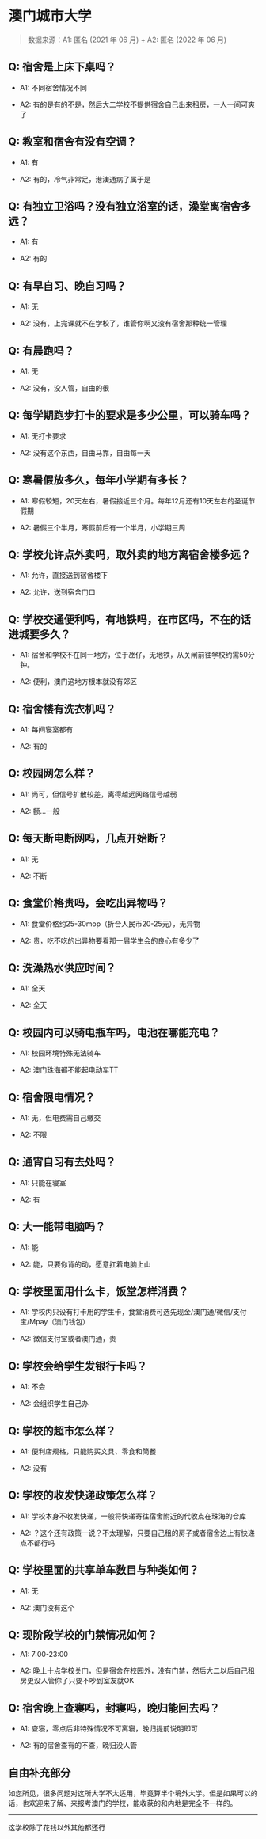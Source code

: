 # 澳门城市大学

> 数据来源：A1: 匿名 (2021 年 06 月) + A2: 匿名 (2022 年 06 月)

## Q: 宿舍是上床下桌吗？

- A1: 不同宿舍情况不同

- A2: 有的是有的不是，然后大二学校不提供宿舍自己出来租房，一人一间可爽了

## Q: 教室和宿舍有没有空调？

- A1: 有

- A2: 有的，冷气非常足，港澳通病了属于是

## Q: 有独立卫浴吗？没有独立浴室的话，澡堂离宿舍多远？

- A1: 有

- A2: 有的

## Q: 有早自习、晚自习吗？

- A1: 无

- A2: 没有，上完课就不在学校了，谁管你啊又没有宿舍那种统一管理

## Q: 有晨跑吗？

- A1: 无

- A2: 没有，没人管，自由的很

## Q: 每学期跑步打卡的要求是多少公里，可以骑车吗？

- A1: 无打卡要求

- A2: 没有这个东西，自由马靠，自由每一天

## Q: 寒暑假放多久，每年小学期有多长？

- A1: 寒假较短，20天左右，暑假接近三个月。每年12月还有10天左右的圣诞节假期

- A2: 暑假三个半月，寒假前后有一个半月，小学期三周

## Q: 学校允许点外卖吗，取外卖的地方离宿舍楼多远？

- A1: 允许，直接送到宿舍楼下

- A2: 允许，送到宿舍门口

## Q: 学校交通便利吗，有地铁吗，在市区吗，不在的话进城要多久？

- A1: 宿舍和学校不在同一地方，位于氹仔，无地铁，从关闸前往学校约需50分钟。

- A2: 便利，澳门这地方根本就没有郊区

## Q: 宿舍楼有洗衣机吗？

- A1: 每间寝室都有

- A2: 有的

## Q: 校园网怎么样？

- A1: 尚可，但信号扩散较差，离得越远网络信号越弱

- A2: 额…一般

## Q: 每天断电断网吗，几点开始断？

- A1: 无

- A2: 不断

## Q: 食堂价格贵吗，会吃出异物吗？

- A1: 食堂价格约25-30mop（折合人民币20-25元），无异物

- A2: 贵，吃不吃的出异物要看那一届学生会的良心有多少了

## Q: 洗澡热水供应时间？

- A1: 全天

- A2: 全天

## Q: 校园内可以骑电瓶车吗，电池在哪能充电？

- A1: 校园环境特殊无法骑车

- A2: 澳门珠海都不能起电动车TT

## Q: 宿舍限电情况？

- A1: 无，但电费需自己缴交

- A2: 不限

## Q: 通宵自习有去处吗？

- A1: 只能在寝室

- A2: 有

## Q: 大一能带电脑吗？

- A1: 能

- A2: 能，只要你背的动，愿意扛着电脑上山

## Q: 学校里面用什么卡，饭堂怎样消费？

- A1: 学校内只设有打卡用的学生卡，食堂消费可选先现金/澳门通/微信/支付宝/Mpay（澳门钱包）

- A2: 微信支付宝或者澳门通，贵

## Q: 学校会给学生发银行卡吗？

- A1: 不会

- A2: 会组织学生自己办

## Q: 学校的超市怎么样？

- A1: 便利店规格，只能购买文具、零食和简餐

- A2: 没有

## Q: 学校的收发快递政策怎么样？

- A1: 学校本身不收发快递，一般将快递寄往宿舍附近的代收点在珠海的仓库

- A2: ？这个还有政策一说？不太理解，只要自己租的房子或者宿舍边上有快递点不都行吗

## Q: 学校里面的共享单车数目与种类如何？

- A1: 无

- A2: 澳门没有这个

## Q: 现阶段学校的门禁情况如何？

- A1: 7:00-23:00

- A2: 晚上十点学校关门，但是宿舍在校园外，没有门禁，然后大二以后自己租房更没人管你了只要不吵到室友就OK

## Q: 宿舍晚上查寝吗，封寝吗，晚归能回去吗？

- A1: 查寝，零点后非特殊情况不可离寝，晚归提前说明即可

- A2: 有的宿舍查有的不查，晚归没人管

## 自由补充部分

如您所见，很多问题对这所大学不太适用，毕竟算半个境外大学。但是如果可以的话，也欢迎来了解、来报考澳门的学校，能收获的和内地是完全不一样的。

***

这学校除了花钱以外其他都还行